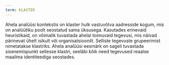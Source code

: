 ```yaml
---
term: KLASTER
---
```


Ahela analüüsi kontekstis on klaster hulk vastuvõtva aadresside kogum, mis on analüütiku poolt seostatud sama üksusega. Kasutades erinevaid heuristikaid, on võimalik tuvastada ahelal toimuvaid tegevusi, mis näivad pärinevat ühelt isikult või organisatsioonilt. Selliste tegevuste grupeerimist nimetatakse klastriks. Ahela analüüsi eesmärk on sageli tuvastada sisenemispunkt sellesse klastri, seeläbi kõik need tegevused reaalse maailma identiteediga seostades.